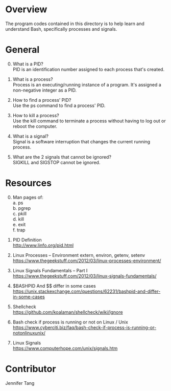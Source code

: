 # Overview #
The program codes contained in this directory is to help learn and understand Bash, specifically processes and signals.  

# General #
0. What is a PID?  
PID is an identification number assigned to each process that's created.  

1. What is a process?  
Process is an executing/running instance of a program.  It's assigned a non-negative integer as a PID.  

2. How to find a process’ PID?  
Use the ps command to find a process' PID.  

3. How to kill a process?  
Use the kill command to terminate a process without having to log out or reboot the computer.  

4. What is a signal?  
Signal is a software interruption that changes the current running process.  

5. What are the 2 signals that cannot be ignored?  
SIGKILL and SIGSTOP cannot be ignored.  

# Resources #
0. Man pages of:  
    a. ps  
	b. pgrep  
	c. pkill  
	d. kill  
	e. exit  
	f. trap  

1. PID Definition  
http://www.linfo.org/pid.html  

2. Linux Processes – Environment extern, environ, getenv, setenv  
https://www.thegeekstuff.com/2012/03/linux-processes-environment/  

3. Linux Signals Fundamentals – Part I  
https://www.thegeekstuff.com/2012/03/linux-signals-fundamentals/  

4. $BASHPID And $$ differ in some cases  
https://unix.stackexchange.com/questions/62231/bashpid-and-differ-in-some-cases  

5. Shellcheck  
https://github.com/koalaman/shellcheck/wiki/Ignore  

6. Bash check if process is running or not on Linux / Unix  
https://www.cyberciti.biz/faq/bash-check-if-process-is-running-or-notonlinuxunix/  

7. Linux Signals  
https://www.computerhope.com/unix/signals.htm  

# Contributor #
Jennifer Tang  

